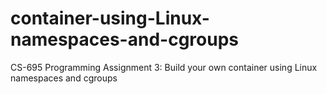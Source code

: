 # container-using-Linux-namespaces-and-cgroups
CS-695   Programming Assignment 3: Build your own container using Linux namespaces and cgroups
